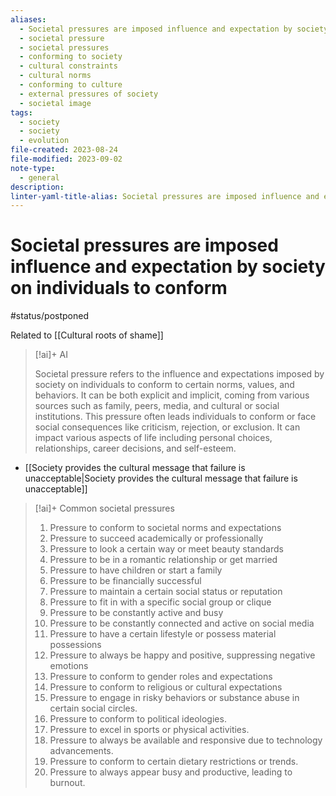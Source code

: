 ```yaml
---
aliases:
  - Societal pressures are imposed influence and expectation by society on individuals to conform
  - societal pressure
  - societal pressures
  - conforming to society
  - cultural constraints
  - cultural norms
  - conforming to culture
  - external pressures of society
  - societal image
tags:
  - society
  - society
  - evolution
file-created: 2023-08-24
file-modified: 2023-09-02
note-type:
  - general
description: 
linter-yaml-title-alias: Societal pressures are imposed influence and expectation by society on individuals to conform
---
```


# Societal pressures are imposed influence and expectation by society on individuals to conform

#status/postponed

Related to [[Cultural roots of shame]]

> [!ai]+ AI
>
> Societal pressure refers to the influence and expectations imposed by society on individuals to conform to certain norms, values, and behaviors. It can be both explicit and implicit, coming from various sources such as family, peers, media, and cultural or social institutions. This pressure often leads individuals to conform or face social consequences like criticism, rejection, or exclusion. It can impact various aspects of life including personal choices, relationships, career decisions, and self-esteem.

- [[Society provides the cultural message that failure is unacceptable|Society provides the cultural message that failure is unacceptable]]

> [!ai]+ Common societal pressures
>
> 1. Pressure to conform to societal norms and expectations
> 2. Pressure to succeed academically or professionally
> 3. Pressure to look a certain way or meet beauty standards
> 4. Pressure to be in a romantic relationship or get married
> 5. Pressure to have children or start a family
> 6. Pressure to be financially successful
> 7. Pressure to maintain a certain social status or reputation
> 8. Pressure to fit in with a specific social group or clique
> 9. Pressure to be constantly active and busy
> 10. Pressure to be constantly connected and active on social media
> 11. Pressure to have a certain lifestyle or possess material possessions
> 12. Pressure to always be happy and positive, suppressing negative emotions
> 13. Pressure to conform to gender roles and expectations
> 14. Pressure to conform to religious or cultural expectations
> 15. Pressure to engage in risky behaviors or substance abuse in certain social circles.
> 16. Pressure to conform to political ideologies.
> 17. Pressure to excel in sports or physical activities.
> 18. Pressure to always be available and responsive due to technology advancements.
> 19. Pressure to conform to certain dietary restrictions or trends.
> 20. Pressure to always appear busy and productive, leading to burnout.
